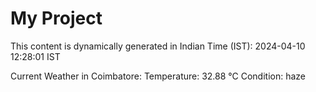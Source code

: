 # My Project

This content is dynamically generated in Indian Time (IST): 2024-04-10 12:28:01 IST


Current Weather in Coimbatore:
Temperature: 32.88 °C
Condition: haze
